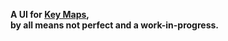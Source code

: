 __A UI for [Key Maps](https://github.com/icidasset/key_maps),  
by all means not perfect and a work-in-progress.__
